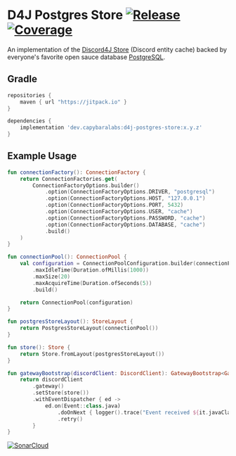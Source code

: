 # D4J Postgres Store [![Release](https://jitpack.io/v/dev.capybaralabs/d4j-postgres-store.svg?style=flat-square)](https://jitpack.io/#dev.capybaralabs/d4j-postgres-store) [![Coverage](https://img.shields.io/sonar/coverage/dev.capybaralabs.d4j.store.postgres:d4j-postgres-store?server=https%3A%2F%2Fsonarcloud.io&style=flat-square)](https://sonarcloud.io/dashboard?id=dev.capybaralabs.d4j.store.postgres%3Ad4j-postgres-store)

An implementation of
the [Discord4J Store](https://github.com/Discord4J/Discord4J/tree/master/common/src/main/java/discord4j/common/store/api/layout)
(Discord entity cache)
backed by everyone's favorite open sauce database [PostgreSQL](https://www.postgresql.org/).

## Gradle

```groovy
repositories {
	maven { url "https://jitpack.io" }
}

dependencies {
	implementation 'dev.capybaralabs:d4j-postgres-store:x.y.z'
}
 ```

## Example Usage

```kotlin
fun connectionFactory(): ConnectionFactory {
    return ConnectionFactories.get(
        ConnectionFactoryOptions.builder()
            .option(ConnectionFactoryOptions.DRIVER, "postgresql")
            .option(ConnectionFactoryOptions.HOST, "127.0.0.1")
            .option(ConnectionFactoryOptions.PORT, 5432)
            .option(ConnectionFactoryOptions.USER, "cache")
            .option(ConnectionFactoryOptions.PASSWORD, "cache")
            .option(ConnectionFactoryOptions.DATABASE, "cache")
            .build()
    )
}

fun connectionPool(): ConnectionPool {
    val configuration = ConnectionPoolConfiguration.builder(connectionFactory())
        .maxIdleTime(Duration.ofMillis(1000))
        .maxSize(20)
        .maxAcquireTime(Duration.ofSeconds(5))
        .build()

    return ConnectionPool(configuration)
}

fun postgresStoreLayout(): StoreLayout {
    return PostgresStoreLayout(connectionPool())
}

fun store(): Store {
    return Store.fromLayout(postgresStoreLayout())
}

fun gatewayBootstrap(discordClient: DiscordClient): GatewayBootstrap<GatewayOptions> {
    return discordClient
        .gateway()
        .setStore(store())
        .withEventDispatcher { ed ->
            ed.on(Event::class.java)
                .doOnNext { logger().trace("Event received ${it.javaClass.simpleName}") }
                .retry()
        }
}
```

[![SonarCloud](https://sonarcloud.io/images/project_badges/sonarcloud-black.svg)](https://sonarcloud.io/dashboard?id=dev.capybaralabs.d4j.store.postgres%3Ad4j-postgres-store)
